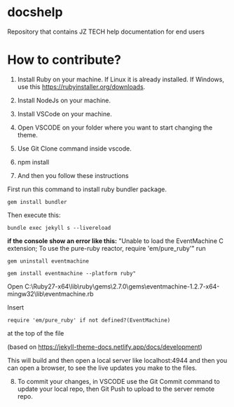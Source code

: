 # docshelp
Repository that contains JZ TECH help documentation for end users

# How to contribute?
1. Install Ruby on your machine. If Linux it is already installed. If Windows, use this https://rubyinstaller.org/downloads.

2. Install NodeJs on your machine.

3. Install VSCode on your machine.

4. Open VSCODE on your folder where you want to start changing the theme.

5. Use Git Clone command inside vscode.

6. npm install

7. And then you follow these instructions

First run this command to install ruby bundler package.
```
gem install bundler
```

Then execute this:
```
bundle exec jekyll s --livereload
```
**if the console show an error like this:** "Unable to load the EventMachine C extension; To use the pure-ruby reactor, require 'em/pure_ruby'"
run 
```
gem uninstall eventmachine
```
```
gem install eventmachine --platform ruby"
```

Open C:\Ruby27-x64\lib\ruby\gems\2.7.0\gems\eventmachine-1.2.7-x64-mingw32\lib\eventmachine.rb

Insert 
```
require 'em/pure_ruby' if not defined?(EventMachine) 
```
at the top of the file

(based on https://jekyll-theme-docs.netlify.app/docs/development)

This will build and then open a local server like localhost:4944 and then you can open a browser, to see the live updates you make to the files.

8. To commit your changes, in VSCODE use the Git Commit command to update your local repo, then Git Push to upload to the server remote repo.

